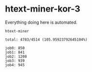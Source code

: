 # htext-miner-kor-3

Everything doing here is automated.

```
htext-miner

total: 4783/4514 (105.95923792645104%)

job0: 850
job1: 841
job2: 1208
job3: 939
job4: 945
```
